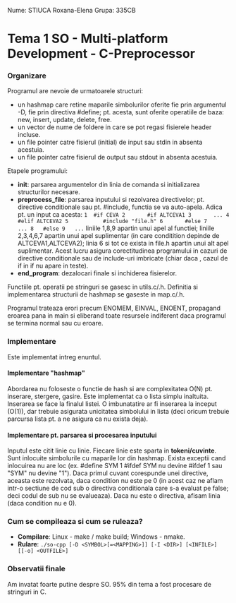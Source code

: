 Nume: STIUCA Roxana-Elena
Grupa: 335CB

# Tema 1 SO - Multi-platform Development - C-Preprocessor

### Organizare
Programul are nevoie de urmatoarele structuri:
- un hashmap care retine maparile simbolurilor oferite fie prin argumentul -D,
fie prin directiva #define; pt. acesta, sunt oferite operatiile de baza:
new, insert, update, delete, free.
- un vector de nume de foldere in care se pot regasi fisierele header incluse.
- un file pointer catre fisierul (initial) de input sau stdin in absenta
acestuia.
- un file pointer catre fisierul de output sau stdout in absenta acestuia.

Etapele programului:
- **init**: parsarea argumentelor din linia de comanda si initializarea
structurilor necesare.
- **preprocess_file**: parsarea inputului si rezolvarea directivelor; pt.
directive conditionale sau pt. #include, functia se va auto-apela. Adica
pt. un input ca acesta:
`1	#if CEVA
2		#if ALTCEVA1
3		...
4		#elif ALTCEVA2
5			#include "file.h"
6		#else
7		...
8	#else
9	...`
liniile 1,8,9 apartin unui apel al functiei; liniile 2,3,4,6,7 apartin
unui apel suplimentar (in care conditition depinde de ALTCEVA1,ALTCEVA2);
linia 6 si tot ce exista in file.h apartin unui alt apel suplimentar.
Acest lucru asigura corectitudinea programului in cazuri de directive
conditionale sau de include-uri imbricate (chiar daca , cazul de if in if
nu apare in teste).
- **end_program**: dezalocari finale si inchiderea fisierelor.

Functiile pt. operatii pe stringuri se gasesc in utils.c/.h.
Definitia si implementarea structurii de hashmap se gaseste in map.c/.h.

Programul trateaza erori precum ENOMEM, EINVAL, ENOENT, propagand eroarea
pana in main si eliberand toate resursele indiferent daca programul se termina
normal sau cu eroare.

### Implementare
Este implementat intreg enuntul.

#### Implementare "hashmap"
Abordarea nu foloseste o functie de hash si are complexitatea O(N) pt.
inserare, stergere, gasire.
Este implementat ca o lista simplu inaltuita. Inserarea se face la finalul
listei. O imbunatatire ar fi inserarea la inceput (O(1)), dar trebuie asigurata
unicitatea simbolului in lista (deci oricum trebuie parcursa lista pt. a ne
asigura ca nu exista deja).

#### Implementare pt. parsarea si procesarea inputului
Inputul este citit linie cu linie. Fiecare linie este sparta in
**tokeni/cuvinte**.
Sunt inlocuite simbolurile cu maparile lor din hashmap. Exista exceptii
cand inlocuirea nu are loc (ex. #define SYM 1 #ifdef SYM nu devine #ifdef 1 sau
"SYM" nu devine "1").
Daca primul cuvant corespunde unei directive, aceasta este rezolvata, daca
condition nu este pe 0 (in acest caz ne aflam intr-o sectiune de cod sub
o directiva conditionala care s-a evaluat pe false; deci codul de sub nu se
evalueaza). Daca nu este o directiva, afisam linia (daca condition nu e 0).

### Cum se compileaza si cum se ruleaza?
- **Compilare**: Linux - make / make build; Windows - nmake.
- **Rulare**:
`./so-cpp [-D <SYMBOL>[=<MAPPING>]] [-I <DIR>] [<INFILE>] [[-o] <OUTFILE>]`

### Observatii finale
Am invatat foarte putine despre SO. 95% din tema a fost procesare de stringuri
in C.